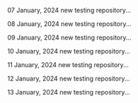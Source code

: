07 January, 2024
new testing repository...

08 January, 2024
new testing repository...

09 January, 2024
new testing repository...

10 January, 2024
new testing repository...

11 January, 2024
new testing repository...

12 January, 2024
new testing repository...

13 January, 2024
new testing repository...